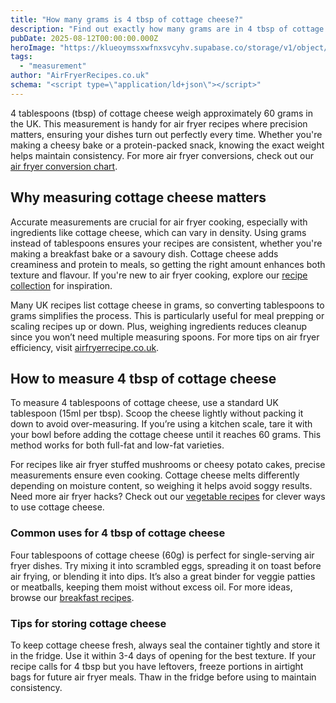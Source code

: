 ```yaml
---
title: "How many grams is 4 tbsp of cottage cheese?"
description: "Find out exactly how many grams are in 4 tbsp of cottage cheese with our simple UK conversion guide. Perfect for air fryer recipes!"
pubDate: 2025-08-12T00:00:00.000Z
heroImage: "https://klueoymssxwfnxsvcyhv.supabase.co/storage/v1/object/public/md/how-many-grams-is-4-tbsp-cottage-cheese-17afdeb5.webp"
tags:
  - "measurement"
author: "AirFryerRecipes.co.uk"
schema: "<script type=\"application/ld+json\"></script>"
---
```


<p>4 tablespoons (tbsp) of cottage cheese weigh approximately 60 grams in the UK. This measurement is handy for air fryer recipes where precision matters, ensuring your dishes turn out perfectly every time. Whether you're making a cheesy bake or a protein-packed snack, knowing the exact weight helps maintain consistency. For more air fryer conversions, check out our <a href=https://www.airfryerrecipe.co.uk/air-fryer-conversion-chart>air fryer conversion chart</a>.</p>

<h2>Why measuring cottage cheese matters</h2>  
<p>Accurate measurements are crucial for air fryer cooking, especially with ingredients like cottage cheese, which can vary in density. Using grams instead of tablespoons ensures your recipes are consistent, whether you're making a breakfast bake or a savoury dish. Cottage cheese adds creaminess and protein to meals, so getting the right amount enhances both texture and flavour. If you're new to air fryer cooking, explore our <a href=https://www.airfryerrecipe.co.uk/recipes>recipe collection</a> for inspiration.</p>  
<p>Many UK recipes list cottage cheese in grams, so converting tablespoons to grams simplifies the process. This is particularly useful for meal prepping or scaling recipes up or down. Plus, weighing ingredients reduces cleanup since you won’t need multiple measuring spoons. For more tips on air fryer efficiency, visit <a href=https://www.airfryerrecipe.co.uk>airfryerrecipe.co.uk</a>.</p>

<h2>How to measure 4 tbsp of cottage cheese</h2>  
<p>To measure 4 tablespoons of cottage cheese, use a standard UK tablespoon (15ml per tbsp). Scoop the cheese lightly without packing it down to avoid over-measuring. If you’re using a kitchen scale, tare it with your bowl before adding the cottage cheese until it reaches 60 grams. This method works for both full-fat and low-fat varieties.</p>  
<p>For recipes like air fryer stuffed mushrooms or cheesy potato cakes, precise measurements ensure even cooking. Cottage cheese melts differently depending on moisture content, so weighing it helps avoid soggy results. Need more air fryer hacks? Check out our <a href=https://www.airfryerrecipe.co.uk/recipe-category/vegetables>vegetable recipes</a> for clever ways to use cottage cheese.</p>

<h3>Common uses for 4 tbsp of cottage cheese</h3>  
<p>Four tablespoons of cottage cheese (60g) is perfect for single-serving air fryer dishes. Try mixing it into scrambled eggs, spreading it on toast before air frying, or blending it into dips. It’s also a great binder for veggie patties or meatballs, keeping them moist without excess oil. For more ideas, browse our <a href=https://www.airfryerrecipe.co.uk/recipe-category/breakfast>breakfast recipes</a>.</p>

<h3>Tips for storing cottage cheese</h3>  
<p>To keep cottage cheese fresh, always seal the container tightly and store it in the fridge. Use it within 3-4 days of opening for the best texture. If your recipe calls for 4 tbsp but you have leftovers, freeze portions in airtight bags for future air fryer meals. Thaw in the fridge before using to maintain consistency.</p>